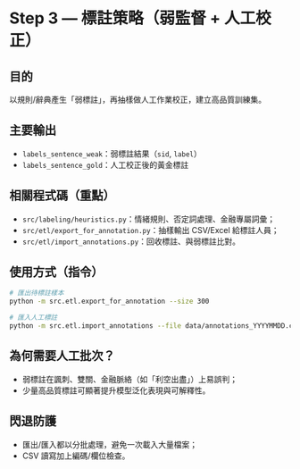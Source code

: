 
# Step 3 — 標註策略（弱監督 + 人工校正）

## 目的
以規則/辭典產生「弱標註」，再抽樣做人工作業校正，建立高品質訓練集。

## 主要輸出
- `labels_sentence_weak`：弱標註結果（`sid`, `label`）
- `labels_sentence_gold`：人工校正後的黃金標註

## 相關程式碼（重點）
- `src/labeling/heuristics.py`：情緒規則、否定詞處理、金融專屬詞彙；
- `src/etl/export_for_annotation.py`：抽樣輸出 CSV/Excel 給標註人員；
- `src/etl/import_annotations.py`：回收標註、與弱標註比對。

## 使用方式（指令）
```bash
# 匯出待標註樣本
python -m src.etl.export_for_annotation --size 300

# 匯入人工標註
python -m src.etl.import_annotations --file data/annotations_YYYYMMDD.csv
```

## 為何需要人工批次？
- 弱標註在諷刺、雙關、金融脈絡（如「利空出盡」）上易誤判；
- 少量高品質標註可顯著提升模型泛化表現與可解釋性。

## 閃退防護
- 匯出/匯入都以分批處理，避免一次載入大量檔案；
- CSV 讀寫加上編碼/欄位檢查。
